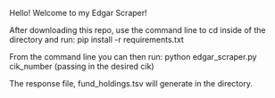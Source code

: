 Hello! Welcome to my Edgar Scraper!

After downloading this repo, use the command line to cd inside of the
directory and run: pip install -r requirements.txt

From the command line you can then run:
python edgar_scraper.py cik_number (passing in the desired cik)

The response file, fund_holdings.tsv will generate in the directory.
